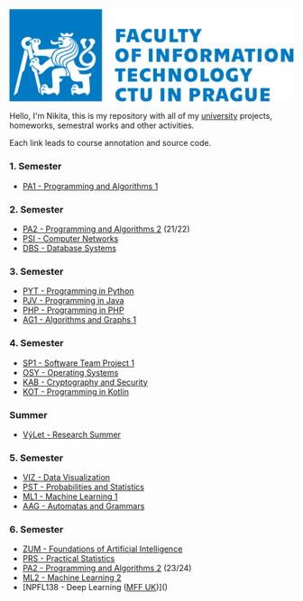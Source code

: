 ![](fit-cvut-logo-en.svg)

Hello, I'm Nikita, this is my repository with all of my [university](https://fit.cvut.cz/en) projects, homeworks, semestral works and other activities.

Each link leads to course annotation and source code.

### 1. Semester
- [PA1 - Programming and Algorithms 1]()
### 2. Semester
- [PA2 - Programming and Algorithms 2]() (21/22)
- [PSI - Computer Networks]()
- [DBS - Database Systems]()
### 3. Semester
- [PYT - Programming in Python]()
- [PJV - Programming in Java]()
- [PHP - Programming in PHP]()
- [AG1 - Algorithms and Graphs 1]()
### 4. Semester
- [SP1 - Software Team Project 1]()
- [OSY - Operating Systems]()
- [KAB - Cryptography and Security]()
- [KOT - Programming in Kotlin]()
### Summer
- [VýLet - Research Summer]()
### 5. Semester
- [VIZ - Data Visualization]()
- [PST - Probabilities and Statistics]()
- [ML1 - Machine Learning 1]()
- [AAG - Automatas and Grammars]()
### 6. Semester
- [ZUM - Foundations of Artificial Intelligence]()
- [PRS - Practical Statistics]()
- [PA2 - Programming and Algorithms 2]() (23/24)
- [ML2 - Machine Learning 2]()
- [NPFL138 - Deep Learning ([MFF UK](https://www.mff.cuni.cz/en))]()
